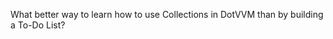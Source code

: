 ﻿---
Title: To-Do List
Image: /images/Icons/ico-lesson-3.svg
---

What better way to learn how to use Collections in DotVVM than by building a To-Do List?